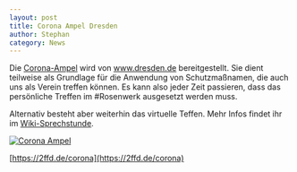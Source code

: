 ```yaml
---
layout: post
title: Corona Ampel Dresden
author: Stephan
category: News
---
```


Die [Corona-Ampel](https://2ffd.de/corona) wird von www.dresden.de bereitgestellt. Sie dient teilweise als Grundlage für 
die Anwendung von Schutzmaßnamen, die auch uns als Verein treffen können. Es kann also jeder Zeit passieren, dass das persönliche Treffen im #Rosenwerk
ausgesetzt werden muss.

Alternativ besteht aber weiterhin das virtuelle Teffen. Mehr Infos findet ihr im [Wiki-Sprechstunde](https://2ffd.de/hilfe).

<a href="https://2ffd.de/corona"><img src="{{ site.url }}{{ site.baseurl }}/downloads/corona.png" alt="Corona Ampel" /></a><br/>

[https://2ffd.de/corona](https://2ffd.de/corona)
